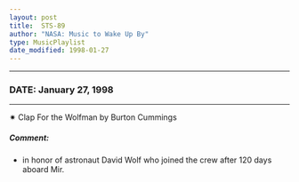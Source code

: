 ```yaml
---
layout: post
title:  STS-89
author: "NASA: Music to Wake Up By"
type: MusicPlaylist
date_modified: 1998-01-27
---
```


----
### DATE: January 27, 1998
----
✷ Clap For the Wolfman by Burton Cummings

##### Comment:
* in honor of astronaut David Wolf who joined the crew after 120 days aboard Mir.

